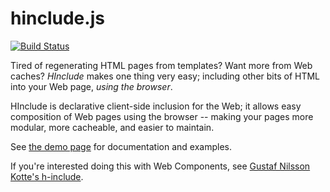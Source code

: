 # hinclude.js

[![Build Status](https://travis-ci.org/mnot/hinclude.svg?branch=master)](https://travis-ci.org/mnot/hinclude)

Tired of regenerating HTML pages from templates? Want more from Web caches?
*HInclude* makes one thing very easy; including other bits of HTML into your
Web page, _using the browser_.

HInclude is declarative client-side inclusion for the Web; it allows easy
composition of Web pages using the browser -- making your pages more modular,
more cacheable, and easier to maintain. 

See [the demo page](https://mnot.github.io/hinclude/) for documentation and
examples.

If you're interested doing this with Web Components, see
[Gustaf Nilsson Kotte's h-include](https://github.com/gustafnk/h-include).
